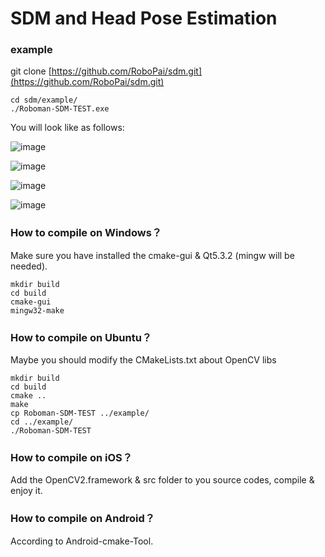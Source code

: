 # SDM and Head Pose Estimation

### example

git clone [https://github.com/RoboPai/sdm.git](https://github.com/RoboPai/sdm.git)

	cd sdm/example/
    ./Roboman-SDM-TEST.exe

You will look like as follows:

![image](https://github.com/RoboPai/sdm/raw/master/example/1.jpg)

![image](https://github.com/RoboPai/sdm/raw/master/example/2.jpg)

![image](https://github.com/RoboPai/sdm/raw/master/example/3.jpg)

![image](https://github.com/RoboPai/sdm/raw/master/example/4.jpg)

### How to compile on Windows？

Make sure you have installed the cmake-gui & Qt5.3.2 (mingw will be needed).

	mkdir build
	cd build
	cmake-gui
	mingw32-make

### How to compile on Ubuntu？

Maybe you should modify the CMakeLists.txt about OpenCV libs

	mkdir build
	cd build
	cmake ..
	make
	cp Roboman-SDM-TEST ../example/
	cd ../example/
	./Roboman-SDM-TEST

### How to compile on iOS？

Add the OpenCV2.framework & src folder to you source codes, compile & enjoy it.

### How to compile on Android？

According to Android-cmake-Tool.